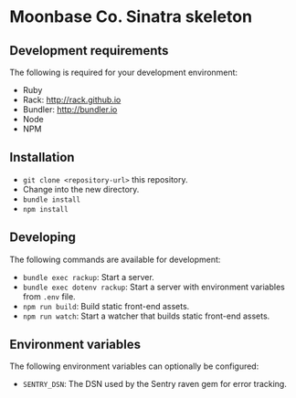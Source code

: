 # Moonbase Co. Sinatra skeleton

## Development requirements
The following is required for your development environment:
* Ruby
* Rack: http://rack.github.io
* Bundler: http://bundler.io
* Node
* NPM

## Installation

* `git clone <repository-url>` this repository.
* Change into the new directory.
* `bundle install`
* `npm install`

## Developing
The following commands are available for development:

* `bundle exec rackup`: Start a server.
* `bundle exec dotenv rackup`: Start a server with environment variables from `.env` file.
* `npm run build`: Build static front-end assets.
* `npm run watch`: Start a watcher that builds static front-end assets.

## Environment variables
The following environment variables can optionally be configured:

* `SENTRY_DSN`: The DSN used by the Sentry raven gem for error tracking.
